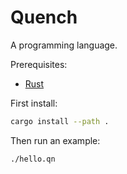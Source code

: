 # Quench

A programming language.

Prerequisites:

- [Rust][]

First install:

```sh
cargo install --path .
```

Then run an example:

```
./hello.qn
```

[rust]: https://www.rust-lang.org/tools/install
